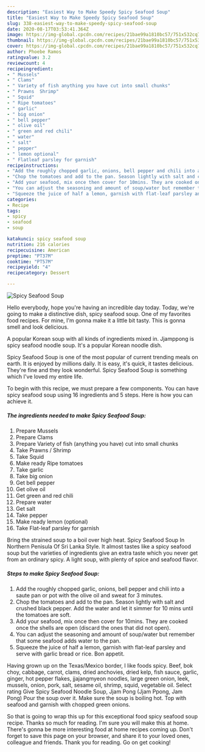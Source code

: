 ```yaml
---
description: "Easiest Way to Make Speedy Spicy Seafood Soup"
title: "Easiest Way to Make Speedy Spicy Seafood Soup"
slug: 338-easiest-way-to-make-speedy-spicy-seafood-soup
date: 2020-08-17T03:53:41.364Z
image: https://img-global.cpcdn.com/recipes/21bae99a1810bc57/751x532cq70/spicy-seafood-soup-recipe-main-photo.jpg
thumbnail: https://img-global.cpcdn.com/recipes/21bae99a1810bc57/751x532cq70/spicy-seafood-soup-recipe-main-photo.jpg
cover: https://img-global.cpcdn.com/recipes/21bae99a1810bc57/751x532cq70/spicy-seafood-soup-recipe-main-photo.jpg
author: Phoebe Ramos
ratingvalue: 3.2
reviewcount: 4
recipeingredient:
- " Mussels"
- " Clams"
- " Variety of fish anything you have cut into small chunks"
- " Prawns  Shrimp"
- " Squid"
- " Ripe tomatoes"
- " garlic"
- " big onion"
- " bell pepper"
- " olive oil"
- " green and red chili"
- " water"
- " salt"
- " pepper"
- " lemon optional"
- " Flatleaf parsley for garnish"
recipeinstructions:
- "Add the roughly chopped garlic, onions, bell pepper and chili into a saute pan or pot with the olive oil and sweat for 3 minutes."
- "Chop the tomatoes and add to the pan. Season lightly with salt and crushed black pepper. Add the water and let it simmer for 10 mins until the tomatoes are soft."
- "Add your seafood, mix once then cover for 10mins. They are cooked once the shells are open (discard the ones that did not open)."
- "You can adjust the seasoning and amount of soup/water but remember that some seafood adds water to the pan."
- "Squeeze the juice of half a lemon, garnish with flat-leaf parsley and serve with garlic bread or rice. Bon appetit."
categories:
- Recipe
tags:
- spicy
- seafood
- soup

katakunci: spicy seafood soup 
nutrition: 216 calories
recipecuisine: American
preptime: "PT37M"
cooktime: "PT57M"
recipeyield: "4"
recipecategory: Dessert

---
```



![Spicy Seafood Soup](https://img-global.cpcdn.com/recipes/21bae99a1810bc57/751x532cq70/spicy-seafood-soup-recipe-main-photo.jpg)

Hello everybody, hope you're having an incredible day today. Today, we're going to make a distinctive dish, spicy seafood soup. One of my favorites food recipes. For mine, I'm gonna make it a little bit tasty. This is gonna smell and look delicious.

A popular Korean soup with all kinds of ingredients mixed in. Jjamppong is spicy seafood noodle soup. It&#39;s a popular Korean noodle dish.

Spicy Seafood Soup is one of the most popular of current trending meals on earth. It is enjoyed by millions daily. It is easy, it's quick, it tastes delicious. They're fine and they look wonderful. Spicy Seafood Soup is something which I've loved my entire life.


To begin with this recipe, we must prepare a few components. You can have spicy seafood soup using 16 ingredients and 5 steps. Here is how you can achieve it.

<!--inarticleads1-->

##### The ingredients needed to make Spicy Seafood Soup:

1. Prepare  Mussels
1. Prepare  Clams
1. Prepare  Variety of fish (anything you have) cut into small chunks
1. Take  Prawns / Shrimp
1. Take  Squid
1. Make ready  Ripe tomatoes
1. Take  garlic
1. Take  big onion
1. Get  bell pepper
1. Get  olive oil
1. Get  green and red chili
1. Prepare  water
1. Get  salt
1. Take  pepper
1. Make ready  lemon (optional)
1. Take  Flat-leaf parsley for garnish


Bring the strained soup to a boil over high heat. Spicy Seafood Soup In Northern Penisula Of Sri Lanka Style. It almost tastes like a spicy seafood soup but the varieties of ingredients give an extra taste which you never get from an ordinary spicy. A light soup, with plenty of spice and seafood flavor. 

<!--inarticleads2-->

##### Steps to make Spicy Seafood Soup:

1. Add the roughly chopped garlic, onions, bell pepper and chili into a saute pan or pot with the olive oil and sweat for 3 minutes.
1. Chop the tomatoes and add to the pan. Season lightly with salt and crushed black pepper. Add the water and let it simmer for 10 mins until the tomatoes are soft.
1. Add your seafood, mix once then cover for 10mins. They are cooked once the shells are open (discard the ones that did not open).
1. You can adjust the seasoning and amount of soup/water but remember that some seafood adds water to the pan.
1. Squeeze the juice of half a lemon, garnish with flat-leaf parsley and serve with garlic bread or rice. Bon appetit.


Having grown up on the Texas/Mexico border, I like foods spicy. Beef, bok choy, cabbage, carrot, clams, dried anchovies, dried kelp, fish sauce, garlic, ginger, hot pepper flakes, jjajangmyeon noodles, large green onion, leek, mussels, onion, pork, salt, sesame oil, shrimp, squid, vegetable oil. Select rating Give Spicy Seafood Noodle Soup, Jjam Pong (Jjam Ppong, Jam Pong) Pour the soup over it. Make sure the soup is boiling hot. Top with seafood and garnish with chopped green onions. 

So that is going to wrap this up for this exceptional food spicy seafood soup recipe. Thanks so much for reading. I'm sure you will make this at home. There's gonna be more interesting food at home recipes coming up. Don't forget to save this page on your browser, and share it to your loved ones, colleague and friends. Thank you for reading. Go on get cooking!
